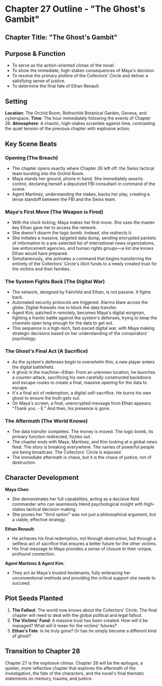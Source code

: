 # Chapter 27 Outline - "The Ghost's Gambit"

## Chapter Title: "The Ghost's Gambit"

## Purpose & Function
- To serve as the action-oriented climax of the novel.
- To show the immediate, high-stakes consequences of Maya's decision.
- To resolve the primary plotline of the Collectors' Circle and deliver a satisfying sense of justice.
- To determine the final fate of Ethan Renault.

## Setting
**Location**: The Orchid Room, Rothschild Botanical Garden, Geneva, and cyberspace.
**Time**: The hour immediately following the events of Chapter 26.
**Atmosphere**: A chaotic, high-stakes scramble against time, contrasting the quiet tension of the previous chapter with explosive action.

## Key Scene Beats

### Opening (The Breach)
- The chapter opens exactly where Chapter 26 left off: the Swiss tactical team bursting into the Orchid Room.
- Maya stands her ground, phone in hand. She immediately asserts control, declaring herself a deputized FBI consultant in command of the scene.
- Agent Martinez, understanding the stakes, backs her play, creating a tense standoff between the FBI and the Swiss team.

### Maya's First Move (The Weapon is Fired)
- With the clock ticking, Maya makes her first move. She uses the master key Ethan gave her to access the network.
- She doesn't disarm the logic bomb. Instead, she *redirects* it.
- She initiates a massive, targeted data dump, sending encrypted packets of information to a pre-selected list of international news organizations, law enforcement agencies, and human rights groups—a list she knows Ethan would have prepared.
- Simultaneously, she activates a command that begins transferring the entirety of the Collectors' Circle's illicit funds to a newly created trust for the victims and their families.

### The System Fights Back (The Digital War)
- The network, designed by Fairchild and Ethan, is not passive. It fights back.
- Automated security protocols are triggered. Alarms blare across the globe. Digital firewalls rise to block the data transfer.
- Agent Kim, patched in remotely, becomes Maya's digital wingman, fighting a frantic battle against the system's defenses, trying to keep the channels open long enough for the data to get out.
- This sequence is a high-tech, fast-paced digital war, with Maya making strategic decisions based on her understanding of the conspirators' psychology.

### The Ghost's Final Act (A Sacrifice)
- As the system's defenses begin to overwhelm Kim, a new player enters the digital battlefield.
- A ghost in the machine—Ethan. From an unknown location, he launches a counter-attack, sacrificing his own carefully constructed backdoors and escape routes to create a final, massive opening for the data to escape.
- It's a final act of redemption, a digital self-sacrifice. He burns his own ghost to ensure the truth gets out.
- On Maya's screen, a final, unencrypted message from Ethan appears: "Thank you. - E." And then, his presence is gone.

### The Aftermath (The World Knows)
- The data transfer completes. The money is moved. The logic bomb, its primary function redirected, fizzles out.
- The chapter ends with Maya, Martinez, and Kim looking at a global news feed. The story is breaking everywhere. The names of powerful people are being broadcast. The Collectors' Circle is exposed.
- The immediate aftermath is chaos, but it is the chaos of justice, not of destruction.

## Character Development

**Maya Chen**:
- She demonstrates her full capabilities, acting as a decisive field commander who can seamlessly blend psychological insight with high-stakes tactical decision-making.
- She proves her "third option" was not just a philosophical argument, but a viable, effective strategy.

**Ethan Renault**:
- He achieves his final redemption, not through destruction, but through a selfless act of sacrifice that ensures a better future for the other victims.
- His final message to Maya provides a sense of closure to their unique, profound connection.

**Agent Martinez & Agent Kim**:
- They act as Maya's trusted lieutenants, fully embracing her unconventional methods and providing the critical support she needs to succeed.

## Plot Seeds Planted

1.  **The Fallout**: The world now knows about the Collectors' Circle. The final chapter will need to deal with the global political and legal fallout.
2.  **The Victims' Fund**: A massive trust has been created. How will it be managed? What will it mean for the victims' futures?
3.  **Ethan's Fate**: Is he truly gone? Or has he simply become a different kind of ghost?

## Transition to Chapter 28

Chapter 27 is the explosive climax. Chapter 28 will be the epilogue, a quieter, more reflective chapter that explores the aftermath of the investigation, the fate of the characters, and the novel's final thematic statements on memory, trauma, and justice.
